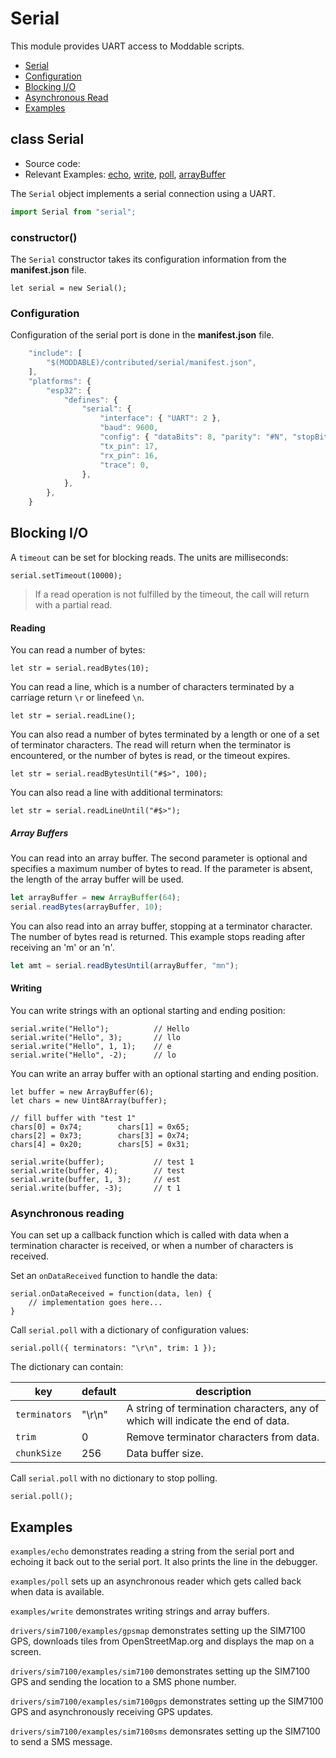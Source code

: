 # Serial

This module provides UART access to Moddable scripts.

* [Serial](#serial)
* [Configuration](#configuration)
* [Blocking I/O](#blocking)
* [Asynchronous Read](#async)
* [Examples](#examples)

<a id="serial"></a>
## class Serial

* Source code:
* Relevant Examples: [echo](examples/echo), [write](examples/write), [poll](examples/poll), [arrayBuffer](examples/arrayBuffer)

The `Serial` object implements a serial connection using a UART.

```js
import Serial from "serial";
```

### constructor()

The `Serial` constructor takes its configuration information from the **manifest.json** file.

	let serial = new Serial();

<a id="configuration"></a>
### Configuration

Configuration of the serial port is done in the **manifest.json** file.

```js
	"include": [
		"$(MODDABLE)/contributed/serial/manifest.json",
	],
	"platforms": {
		"esp32": {
			"defines": {
				"serial": {
					"interface": { "UART": 2 },
					"baud": 9600,
					"config": { "dataBits": 8, "parity": "#N", "stopBits": 1 },
					"tx_pin": 17,
					"rx_pin": 16,
					"trace": 0,
				},
			},
		},
	}
```

<a id="blocking"></a>
## Blocking I/O

A `timeout` can be set for blocking reads. The units are milliseconds:

	serial.setTimeout(10000);

> If a read operation is not fulfilled by the timeout, the call will return with a partial read.

#### Reading

You can read a number of bytes:

	let str = serial.readBytes(10);

You can read a line, which is a number of characters terminated by a carriage return `\r` or linefeed `\n`.

	let str = serial.readLine();

You can also read a number of bytes terminated by a length or one of a set of terminator characters. The read will return when the terminator is encountered, or the number of bytes is read, or the timeout expires.

	let str = serial.readBytesUntil("#$>", 100);

You can also read a line with additional terminators:

	let str = serial.readLineUntil("#$>");

##### Array Buffers

You can read into an array buffer. The second parameter is optional and specifies a maximum number of bytes to read. If the parameter is absent, the length of the array buffer will be used.

```js
let arrayBuffer = new ArrayBuffer(64);
serial.readBytes(arrayBuffer, 10);
```

You can also read into an array buffer, stopping at a terminator character. The number of bytes read is returned. This example stops reading after receiving an 'm' or an 'n'.

```js
let amt = serial.readBytesUntil(arrayBuffer, "mn");
```



#### Writing

You can write strings with an optional starting and ending position:

	serial.write("Hello");			// Hello
	serial.write("Hello", 3);		// llo
	serial.write("Hello", 1, 1);	// e
	serial.write("Hello", -2);		// lo

You can write an array buffer with an optional starting and ending position.

	let buffer = new ArrayBuffer(6);
	let chars = new Uint8Array(buffer);

	// fill buffer with "test 1"
	chars[0] = 0x74;		chars[1] = 0x65;
	chars[2] = 0x73;		chars[3] = 0x74;
	chars[4] = 0x20;		chars[5] = 0x31;

	serial.write(buffer);			// test 1
	serial.write(buffer, 4);		// test
	serial.write(buffer, 1, 3);		// est
	serial.write(buffer, -3);		// t 1

<a id="async"></a>
### Asynchronous reading

You can set up a callback function which is called with data when a termination character is received, or when a number of characters is received.

Set an `onDataReceived` function to handle the data:

	serial.onDataReceived = function(data, len) {
		// implementation goes here...
	}

Call `serial.poll` with a dictionary of configuration values:

	serial.poll({ terminators: "\r\n", trim: 1 });

The dictionary can contain:

key | default | description
----|------|-----
`terminators` | "\r\n" | A string of termination characters, any of which will indicate the end of data.
`trim` | 0 | Remove terminator characters from data.
`chunkSize` | 256 | Data buffer size.

Call `serial.poll` with no dictionary to stop polling.

	serial.poll();


<a id="examples"></a>
## Examples

`examples/echo` demonstrates reading a string from the serial port and echoing it back out to the serial port. It also prints the line in the debugger.

`examples/poll` sets up an asynchronous reader which gets called back when data is available.

`examples/write` demonstrates writing strings and array buffers.

`drivers/sim7100/examples/gpsmap` demonstrates setting up the SIM7100 GPS, downloads tiles from OpenStreetMap.org and displays the map on a screen.

`drivers/sim7100/examples/sim7100` demonstrates setting up the SIM7100 GPS and sending the location to a SMS phone number.

`drivers/sim7100/examples/sim7100gps` demonstrates setting up the SIM7100 GPS and asynchronously receiving GPS updates.

`drivers/sim7100/examples/sim7100sms` demonsrates setting up the SIM7100 to send a SMS message.
